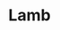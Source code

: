 ---
title: "Lamb"
summary: "Lamb is an electronic music duo formed in Manchester in 1996 by Andy Barlow and Louise Rhodes . Their musical style is a distinctive mix of trip-hop, jazz, dub, breaks and drum and bass. The duo split from 2004 to 2009."
image: "lamb.jpg"
apple_music_artist_url: "https://music.apple.com/gb/artist/lamb/49374"
---